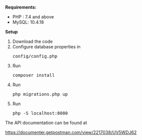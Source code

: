 <strong>Requirements:</strong> <br/>
<ul>
    <li>PHP : 7.4 and above</li>
    <li>MySQL: 10.4.18</li>  
</ul>

<strong>Setup</strong>
<br>
<ol>
    <li>Download the code</li>
    <li>Configure database properties in <pre>config/config.php</pre></li>
    <li>Run <pre>composer install</pre></li>  
    <li>Run <pre>php migrations.php up</pre></li>
    <li>Run <pre>php -S localhost:8080</pre></li>
</ol>

The API documentation can be found at

https://documenter.getpostman.com/view/2217038/UV5WDJ62
